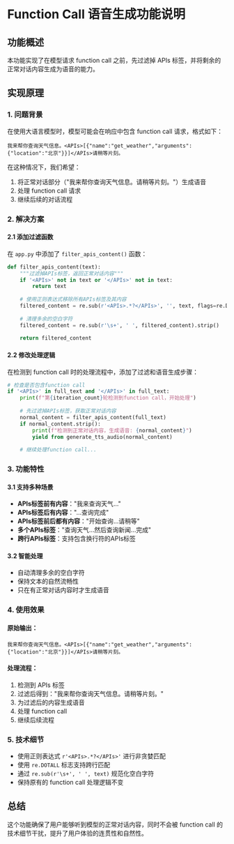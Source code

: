 # Function Call 语音生成功能说明

## 功能概述

本功能实现了在模型请求 function call 之前，先过滤掉 APIs 标签，并将剩余的正常对话内容生成为语音的能力。

## 实现原理

### 1. 问题背景

在使用大语言模型时，模型可能会在响应中包含 function call 请求，格式如下：
```
我来帮你查询天气信息。<APIs>[{"name":"get_weather","arguments":{"location":"北京"}}]</APIs>请稍等片刻。
```

在这种情况下，我们希望：
1. 将正常对话部分（"我来帮你查询天气信息。请稍等片刻。"）生成语音
2. 处理 function call 请求
3. 继续后续的对话流程

### 2. 解决方案

#### 2.1 添加过滤函数

在 `app.py` 中添加了 `filter_apis_content()` 函数：

```python
def filter_apis_content(text):
    """过滤掉APIs标签，返回正常对话内容"""
    if '<APIs>' not in text or '</APIs>' not in text:
        return text
    
    # 使用正则表达式移除所有APIs标签及其内容
    filtered_content = re.sub(r'<APIs>.*?</APIs>', '', text, flags=re.DOTALL)
    
    # 清理多余的空白字符
    filtered_content = re.sub(r'\s+', ' ', filtered_content).strip()
    
    return filtered_content
```

#### 2.2 修改处理逻辑

在检测到 function call 时的处理流程中，添加了过滤和语音生成步骤：

```python
# 检查是否包含function call
if '<APIs>' in full_text and '</APIs>' in full_text:
    print(f"第{iteration_count}轮检测到function call，开始处理")
    
    # 先过滤掉APIs标签，获取正常对话内容
    normal_content = filter_apis_content(full_text)
    if normal_content.strip():
        print(f"检测到正常对话内容，生成语音: {normal_content}")
        yield from generate_tts_audio(normal_content)
    
    # 继续处理function call...
```

### 3. 功能特性

#### 3.1 支持多种场景

- **APIs标签前有内容**："我来查询天气<APIs>...</APIs>"
- **APIs标签后有内容**："<APIs>...</APIs>查询完成"
- **APIs标签前后都有内容**："开始查询<APIs>...</APIs>请稍等"
- **多个APIs标签**："查询天气<APIs>...</APIs>然后查询新闻<APIs>...</APIs>完成"
- **跨行APIs标签**：支持包含换行符的APIs标签

#### 3.2 智能处理

- 自动清理多余的空白字符
- 保持文本的自然流畅性
- 只在有正常对话内容时才生成语音

### 4. 使用效果

#### 原始输出：
```
我来帮你查询天气信息。<APIs>[{"name":"get_weather","arguments":{"location":"北京"}}]</APIs>请稍等片刻。
```

#### 处理流程：
1. 检测到 APIs 标签
2. 过滤后得到："我来帮你查询天气信息。请稍等片刻。"
3. 为过滤后的内容生成语音
4. 处理 function call
5. 继续后续流程

### 5. 技术细节

- 使用正则表达式 `r'<APIs>.*?</APIs>'` 进行非贪婪匹配
- 使用 `re.DOTALL` 标志支持跨行匹配
- 通过 `re.sub(r'\s+', ' ', text)` 规范化空白字符
- 保持原有的 function call 处理逻辑不变

## 总结

这个功能确保了用户能够听到模型的正常对话内容，同时不会被 function call 的技术细节干扰，提升了用户体验的连贯性和自然性。